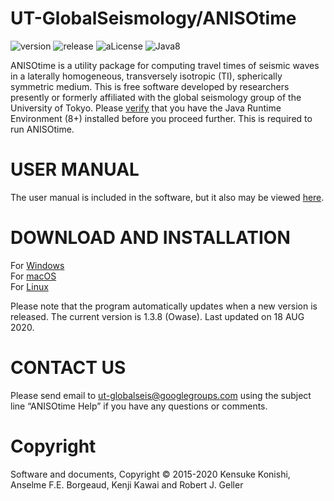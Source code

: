 # UT-GlobalSeismology/ANISOtime

![version](https://img.shields.io/badge/version-1.3.8-yellow.svg)
![release](https://img.shields.io/badge/release-Taoyuan-yellow.svg)
![aLicense](https://img.shields.io/badge/license-GPL--3-blue.svg?style=flat)
![Java8](https://img.shields.io/badge/dependencies-JRE%208-brightgreen.svg)

ANISOtime is a utility package for computing travel times of seismic waves in a laterally homogeneous, transversely isotropic (TI), spherically symmetric medium. This is free software developed by researchers presently or formerly affiliated with the global seismology group of the University of Tokyo. 
Please [verify](https://java.com/en/download/installed8.jsp) that you have the Java Runtime Environment (8+) installed before you proceed further. This is required to run ANISOtime.

# USER MANUAL

The user manual is included in the software, but it also may be viewed [here](https://bit.ly/3ajBKCM).   

# DOWNLOAD AND INSTALLATION

For [Windows](https://bit.ly/2QUnqJr)<br>
For [macOS](https://bit.ly/2Xdq5QI)<br>
For [Linux](https://bit.ly/2Xdq5QI)

Please note that the program automatically updates when a new version is released. 
The current version is 1.3.8 (Owase). Last updated on 18 AUG 2020.

# CONTACT US 

Please send email to ut-globalseis@googlegroups.com using the subject line “ANISOtime Help” if you have any questions or comments. 

# Copyright

Software and documents, Copyright © 2015-2020 Kensuke Konishi, Anselme F.E. Borgeaud, Kenji Kawai and Robert J. Geller
